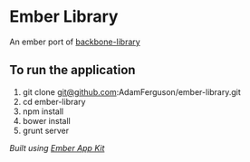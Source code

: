 # Ember Library

An ember port of [backbone-library](https://github.com/vernonk/backbone-library)

## To run the application

1. git clone git@github.com:AdamFerguson/ember-library.git
2. cd ember-library
3. npm install
4. bower install
5. grunt server

*Built using [Ember App Kit](https://github.com/stefanpenner/ember-app-kit)*
